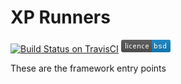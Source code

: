 XP Runners
==========
[![Build Status on TravisCI](https://secure.travis-ci.org/xp-runners/main.svg)](http://travis-ci.org/xp-runners/main)
[![BSD License](https://raw.githubusercontent.com/xp-framework/web/master/static/licence-bsd.png)](https://github.com/xp-runners/reference/blob/master/LICENSE.md)


These are the framework entry points